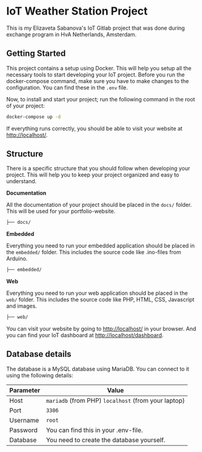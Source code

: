 # IoT Weather Station Project

This is my Elizaveta Sabanova's IoT Gitlab project that was done during exchange program in HvA Netherlands, Amsterdam. 

## Getting Started

This project contains a setup using Docker. This will help you setup all the necessary tools to start developing your IoT project.
Before you run the docker-compose command, make sure you have to make changes to the configuration. You can find these in
the `.env` file.

Now, to install and start your project; run the following command in the root of your project:

```bash
docker-compose up -d
```

If everything runs correctly, you should be able to visit your website at [http://localhost/](http://localhost/).

## Structure

There is a specific structure that you should follow when developing your project. This will help you to keep your project organized and easy to understand.

**Documentation**

All the documentation of your project should be placed in the `docs/` folder. This will be used for your portfolio-website.

```bash
├── docs/
```


**Embedded**

Everything you need to run your embedded application should be placed in the `embedded/` folder. This includes the source code like .ino-files from Arduino.

```bash
├── embedded/
```


**Web**

Everything you need to run your web application should be placed in the `web/` folder. This includes the source code like PHP, HTML, CSS, Javascript and images.

```bash
├── web/
```

You can visit your website by going to [http://localhost/](http://localhost/) in your browser. And you can find your IoT dashboard at [http://localhost/dashboard](http://localhost/dashboard).

## Database details

The database is a MySQL database using MariaDB. You can connect to it using the following details:

| Parameter | Value |
| --- | --- |
| Host | `mariadb` (from PHP) `localhost` (from your laptop) |
| Port | `3306` |
| Username | `root` |
| Password | You can find this in your .env-file. |
| Database | You need to create the database yourself. |

